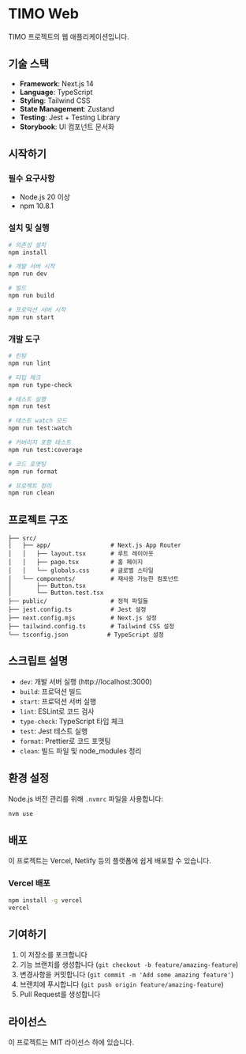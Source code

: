 # TIMO Web

TIMO 프로젝트의 웹 애플리케이션입니다.

## 기술 스택

- **Framework**: Next.js 14
- **Language**: TypeScript
- **Styling**: Tailwind CSS
- **State Management**: Zustand
- **Testing**: Jest + Testing Library
- **Storybook**: UI 컴포넌트 문서화

## 시작하기

### 필수 요구사항

- Node.js 20 이상
- npm 10.8.1

### 설치 및 실행

```bash
# 의존성 설치
npm install

# 개발 서버 시작
npm run dev

# 빌드
npm run build

# 프로덕션 서버 시작
npm run start
```

### 개발 도구

```bash
# 린팅
npm run lint

# 타입 체크
npm run type-check

# 테스트 실행
npm run test

# 테스트 watch 모드
npm run test:watch

# 커버리지 포함 테스트
npm run test:coverage

# 코드 포맷팅
npm run format

# 프로젝트 정리
npm run clean
```

## 프로젝트 구조

```
├── src/
│   ├── app/                 # Next.js App Router
│   │   ├── layout.tsx       # 루트 레이아웃
│   │   ├── page.tsx         # 홈 페이지
│   │   └── globals.css      # 글로벌 스타일
│   └── components/          # 재사용 가능한 컴포넌트
│       ├── Button.tsx
│       └── Button.test.tsx
├── public/                  # 정적 파일들
├── jest.config.ts           # Jest 설정
├── next.config.mjs          # Next.js 설정
├── tailwind.config.ts       # Tailwind CSS 설정
└── tsconfig.json           # TypeScript 설정
```

## 스크립트 설명

- `dev`: 개발 서버 실행 (http://localhost:3000)
- `build`: 프로덕션 빌드
- `start`: 프로덕션 서버 실행
- `lint`: ESLint로 코드 검사
- `type-check`: TypeScript 타입 체크
- `test`: Jest 테스트 실행
- `format`: Prettier로 코드 포맷팅
- `clean`: 빌드 파일 및 node_modules 정리

## 환경 설정

Node.js 버전 관리를 위해 `.nvmrc` 파일을 사용합니다:

```bash
nvm use
```

## 배포

이 프로젝트는 Vercel, Netlify 등의 플랫폼에 쉽게 배포할 수 있습니다.

### Vercel 배포

```bash
npm install -g vercel
vercel
```

## 기여하기

1. 이 저장소를 포크합니다
2. 기능 브랜치를 생성합니다 (`git checkout -b feature/amazing-feature`)
3. 변경사항을 커밋합니다 (`git commit -m 'Add some amazing feature'`)
4. 브랜치에 푸시합니다 (`git push origin feature/amazing-feature`)
5. Pull Request를 생성합니다

## 라이선스

이 프로젝트는 MIT 라이선스 하에 있습니다.
